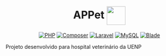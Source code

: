 <h1 align="center">
  <strong>APPet <img align="center" height="50" src="./appet-app/public/pet.ico"></strong>
</h1>

<div align="center">
  <a href="https://www.php.net/" target="_blank"><img alt="PHP" src="https://img.shields.io/badge/PHP-%235466B8.svg?&style=flat&logo=php&logoColor=white"/></a>
  <a href="https://getcomposer.org/" target="_blank"><img alt="Composer" src="https://img.shields.io/badge/Composer-%23ffffff.svg?&style=flat&logo=composer&logoColor=%238B4513"/></a>
  <a href="https://laravel.com/" target="_blank"><img alt="Laravel" src="https://img.shields.io/badge/Laravel-%23ff2d20.svg?&style=flat&logo=laravel&logoColor=white"/></a>
  <a href="https://www.mysql.com/" target="_blank"><img alt="MySQL" src="https://img.shields.io/badge/MySQL-%23ADD8E6.svg?&style=flat&logo=mysql&logoColor=black"/></a>
  <a href="https://git-scm.com/" target="_blank"><img alt="Blade" src="https://img.shields.io/badge/Git-%23ffffff.svg?&style=flat&logo=git&logoColor=%23FF4500"/></a>
</div>

Projeto desenvolvido para hospital veterinário da UENP